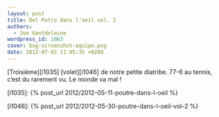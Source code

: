 ```yaml
---
layout: post
title: Del Potro dans l'oeil vol. 3
authors:
  - Joe Gantdelaine
wordpress_id: 1063
cover: bug-screenshot-equipe.png
date: 2012-07-02 11:05:35 +0200
---
```


[Troisième][i1035] [volet][i1046] de notre petite diatribe. 77-6 au tennis,
c’est du rarement vu. Le monde va mal !

[i1035]: {% post_url 2012/2012-05-11-poutre-dans-l-oeil %}

[i1046]: {% post_url 2012/2012-05-30-poutre-dans-l-oeil-vol-2 %}
